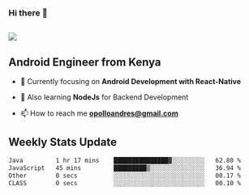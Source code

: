### Hi there 👋
<h2 align="left"><img src="https://readme-typing-svg.herokuapp.com?color=000000&lines=I'm+Andrew+Opollo😊;Welcome+to+my+Github😜"> </h2>

## Android Engineer from Kenya


- 🌱 Currently focusing on **Android Development with React-Native**

- 🔭 Also learning **NodeJs** for Backend Development

- 📫 How to reach me **opolloandres@gmail.com**


## Weekly Stats Update
<!--START_SECTION:waka-->

```txt
Java         1 hr 17 mins    ███████████████▓░░░░░░░░░   62.80 %
JavaScript   45 mins         █████████▒░░░░░░░░░░░░░░░   36.94 %
Other        0 secs          ░░░░░░░░░░░░░░░░░░░░░░░░░   00.17 %
CLASS        0 secs          ░░░░░░░░░░░░░░░░░░░░░░░░░   00.10 %
```

<!--END_SECTION:waka-->




